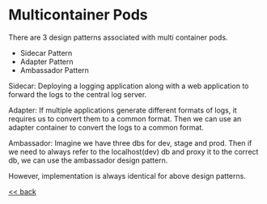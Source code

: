 # Multicontainer Pods

There are 3 design patterns associated with multi container pods.

- Sidecar Pattern
- Adapter Pattern
- Ambassador Pattern

Sidecar: Deploying a logging application along with a web application to forward the logs to the central log server.

Adapter: If multiple applications generate different formats of logs, it requires us to convert them to a common format.
Then we can use an adapter container to convert the logs to a common format.

Ambassador: Imagine we have three dbs for dev, stage and prod. Then if we need to always refer to the localhost(dev) db
and proxy it to the correct db, we can use the ambassador design pattern.

However, implementation is always identical for above design patterns.

[<< back](index.md)
